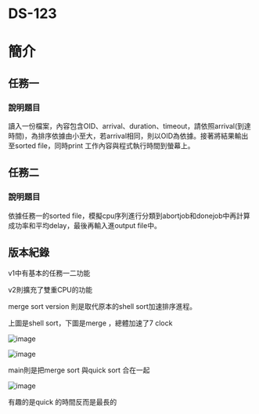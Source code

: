 # DS-123
# 簡介
## 任務一
### 說明題目
讀入一份檔案，內容包含OID、arrival、duration、timeout，請依照arrival(到達時間)，為排序依據由小至大，若arrival相同，則以OID為依據。接著將結果輸出至sorted file，同時print 工作內容與程式執行時間到螢幕上。 
## 任務二
### 說明題目
依據任務一的sorted file，模擬cpu序列進行分類到abortjob和donejob中再計算成功率和平均delay，最後再輸入進output file中。

## 版本紀錄
v1中有基本的任務一二功能

v2則擴充了雙重CPU的功能

merge sort version 則是取代原本的shell sort加速排序進程。

上圖是shell sort，下圖是merge ，總體加速了7 clock


![image](https://github.com/Kevin171717/DS-/assets/140044307/baa0d30c-e96a-4551-b1f7-4872391b879f)

![image](https://github.com/Kevin171717/DS-/assets/140044307/10e6242b-afdc-4cf2-ac3b-d124a5acd49d)


main則是把merge sort 與quick sort 合在一起



![image](https://github.com/Kevin171717/DS-/assets/140044307/f46dac63-9a2f-403a-af36-e8c471460ffb)

有趣的是quick 的時間反而是最長的
